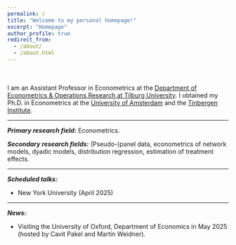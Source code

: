 ```yaml
---
permalink: /
title: "Welcome to my personal homepage!"
excerpt: "Homepage"
author_profile: true
redirect_from: 
  - /about/
  - /about.html
---
```

<br><br>
I am an Assistant Professor in Econometrics at the [Department of Econometrics & Operations Research at Tilburg University](https://www.tilburguniversity.edu/about/schools/economics-and-management/organization/departments/eor). I obtained my Ph.D. in Econometrics at the [University of Amsterdam](https://ase.uva.nl/content/sections/quantitative-economics/quantitative-economics.html?origin=D4DixO%2FESbuaIXcFryAJdQ) and the [Tinbergen Institute](https://www.tinbergen.nl/home). 
   
---

***Primary research field:*** Econometrics.  

***Secondary research fields:*** (Pseudo-)panel data, econometrics of network models, dyadic models, distribution regression, estimation of treatment effects.  

---

***Scheduled talks:***   

- New York University (April 2025)  

---

***News:***   

- Visiting the University of Oxford, Department of Economics in May 2025 (hosted by Cavit Pakel and Martin Weidner).  



